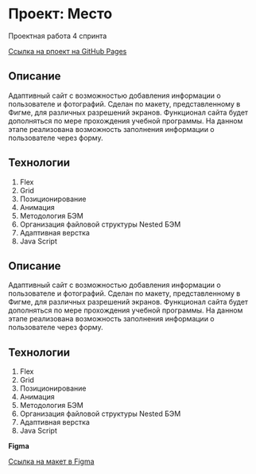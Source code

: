 # Проект: Место
Проектная работа 4 спринта

[Ссылка на рпоект на GitHub Pages](https://varvaranamar.github.io/mesto/index.html)

## **Описание**

Адаптивный сайт с возможностью добавления информации о пользователе и фотографий.
Сделан по макету, представленному в Фигме, для различных разрешений экранов.
Функционал сайта будет дополняться по мере прохождения учебной программы. На данном этапе реализована возможность заполнения информации о пользователе через форму.

## **Технологии**

1. Flex
2. Grid
2. Позиционирование
4. Анимация
5. Методология БЭМ
6. Организация файловой структуры Nested БЭМ
7. Адаптивная верстка
8. Java Script

## **Описание**

Адаптивный сайт с возможностью добавления информации о пользователе и фотографий.
Сделан по макету, представленному в Фигме, для различных разрешений экранов.
Функционал сайта будет дополняться по мере прохождения учебной программы. На данном этапе реализована возможность заполнения информации о пользователе через форму.

## **Технологии**

1. Flex
2. Grid
2. Позиционирование
4. Анимация
5. Методология БЭМ
6. Организация файловой структуры Nested БЭМ
7. Адаптивная верстка
8. Java Script

**Figma**

[Ссылка на макет в Figma](https://www.figma.com/file/2cn9N9jSkmxD84oJik7xL7/JavaScript.-Sprint-4?node-id=0%3A1)


